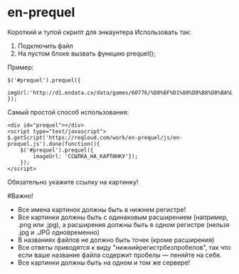 # en-prequel
Короткий и тупой скрипт для энкаунтера
Использовать так:
1. Подключить файл
2. На пустом блоке вызвать функцию prequel();

Пример:

    $('#prequel').prequel({
        imgUrl:'http://d1.endata.cx/data/games/60776/%D0%BF%D1%80%D0%B8%D0%BA%D0%B2%D0%B5%D0%BB.png'
    });

Самый простой способ использования:

    <div id="prequel"></div>
    <script type="text/javascript">
    $.getScript('https://reqloud.com/work/en-prequel/js/en-prequel.js').done(function(){
        $('#prequel').prequel({
            imageUrl: 'ССЫЛКА_НА_КАРТИНКУ'});
        });
    </script>
Обязательно укажите ссылку на картинку!

#Важно!
* Все имена картинок должны быть в нижнем регистре!
* Все картинки должны быть с одинаковым расширением (например, .png или .jpg), а расширения должны быть в одном регистре (нельзя .jpg и .JPG одновременно)
* В названиях файлов не должно быть точек (кроме расширения)
* Все ответы приводятся к виду "нижнийрегистрбезпробелов", так что если ваше название файла содержит пробелы — пеняйте на себя.
* Все картинки должны быть на одном и том же сервере!
